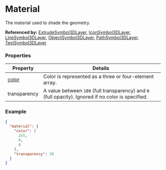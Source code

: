 # Material

The material used to shade the geometry.

**Referenced by:** [ExtrudeSymbol3DLayer](extrudeSymbol3DLayer.md), [IconSymbol3DLayer](iconSymbol3DLayer.md), [LineSymbol3DLayer](lineSymbol3DLayer.md), [ObjectSymbol3DLayer](objectSymbol3DLayer.md), [PathSymbol3DLayer](pathSymbol3DLayer.md), [TextSymbol3DLayer](textSymbol3DLayer.md)

### Properties

| Property | Details
| --- | ---
| [color](color.md) | Color is represented as a three or four-element array.
| transparency | A value between `100` (full transparency) and `0` (full opacity). Ignored if no color is specified.


### Example

```json
{
  "material": {
    "color": [
      255,
      0,
      0
    ],
    "transparency": 20
  }
}
```


